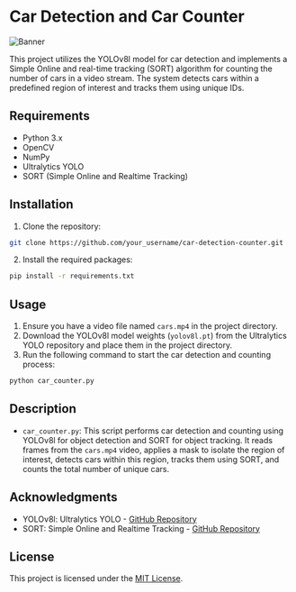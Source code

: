 # Car Detection and Car Counter
![Banner](https://github.com/rajveersinghcse/rajveersinghcse/blob/master/img/car_counter.gif)


This project utilizes the YOLOv8l model for car detection and implements a Simple Online and real-time tracking (SORT) algorithm for counting the number of cars in a video stream. The system detects cars within a predefined region of interest and tracks them using unique IDs.

## Requirements

- Python 3.x
- OpenCV
- NumPy
- Ultralytics YOLO
- SORT (Simple Online and Realtime Tracking)

## Installation

1. Clone the repository:

```bash
git clone https://github.com/your_username/car-detection-counter.git
```

2. Install the required packages:

```bash
pip install -r requirements.txt
```

## Usage

1. Ensure you have a video file named `cars.mp4` in the project directory.
2. Download the YOLOv8l model weights (`yolov8l.pt`) from the Ultralytics YOLO repository and place them in the project directory.
3. Run the following command to start the car detection and counting process:

```bash
python car_counter.py
```

## Description

- `car_counter.py`: This script performs car detection and counting using YOLOv8l for object detection and SORT for object tracking. It reads frames from the `cars.mp4` video, applies a mask to isolate the region of interest, detects cars within this region, tracks them using SORT, and counts the total number of unique cars.

## Acknowledgments

- YOLOv8l: Ultralytics YOLO - [GitHub Repository](https://github.com/ultralytics/yolov5)
- SORT: Simple Online and Realtime Tracking - [GitHub Repository](https://github.com/abewley/sort)

## License

This project is licensed under the [MIT License](LICENSE).
